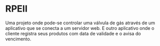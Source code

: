 # RPEII

Uma projeto onde pode-se controlar uma válvula de gás através de um aplicativo que se conecta a um servidor web. E outro aplicativo onde o cliente registra seus produtos com data de validade e o avisa do vencimento.
